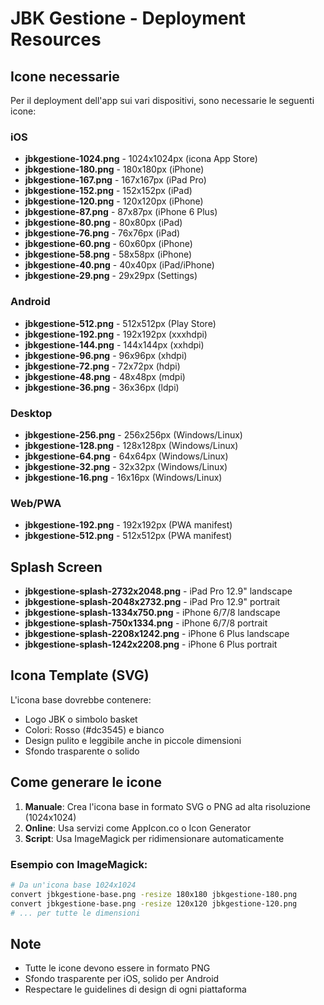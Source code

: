 # JBK Gestione - Deployment Resources

## Icone necessarie

Per il deployment dell'app sui vari dispositivi, sono necessarie le seguenti icone:

### iOS
- **jbkgestione-1024.png** - 1024x1024px (icona App Store)
- **jbkgestione-180.png** - 180x180px (iPhone)
- **jbkgestione-167.png** - 167x167px (iPad Pro)
- **jbkgestione-152.png** - 152x152px (iPad)
- **jbkgestione-120.png** - 120x120px (iPhone)
- **jbkgestione-87.png** - 87x87px (iPhone 6 Plus)
- **jbkgestione-80.png** - 80x80px (iPad)
- **jbkgestione-76.png** - 76x76px (iPad)
- **jbkgestione-60.png** - 60x60px (iPhone)
- **jbkgestione-58.png** - 58x58px (iPhone)
- **jbkgestione-40.png** - 40x40px (iPad/iPhone)
- **jbkgestione-29.png** - 29x29px (Settings)

### Android
- **jbkgestione-512.png** - 512x512px (Play Store)
- **jbkgestione-192.png** - 192x192px (xxxhdpi)
- **jbkgestione-144.png** - 144x144px (xxhdpi)
- **jbkgestione-96.png** - 96x96px (xhdpi)
- **jbkgestione-72.png** - 72x72px (hdpi)
- **jbkgestione-48.png** - 48x48px (mdpi)
- **jbkgestione-36.png** - 36x36px (ldpi)

### Desktop
- **jbkgestione-256.png** - 256x256px (Windows/Linux)
- **jbkgestione-128.png** - 128x128px (Windows/Linux)
- **jbkgestione-64.png** - 64x64px (Windows/Linux)
- **jbkgestione-32.png** - 32x32px (Windows/Linux)
- **jbkgestione-16.png** - 16x16px (Windows/Linux)

### Web/PWA
- **jbkgestione-192.png** - 192x192px (PWA manifest)
- **jbkgestione-512.png** - 512x512px (PWA manifest)

## Splash Screen
- **jbkgestione-splash-2732x2048.png** - iPad Pro 12.9" landscape
- **jbkgestione-splash-2048x2732.png** - iPad Pro 12.9" portrait
- **jbkgestione-splash-1334x750.png** - iPhone 6/7/8 landscape
- **jbkgestione-splash-750x1334.png** - iPhone 6/7/8 portrait
- **jbkgestione-splash-2208x1242.png** - iPhone 6 Plus landscape
- **jbkgestione-splash-1242x2208.png** - iPhone 6 Plus portrait

## Icona Template (SVG)
L'icona base dovrebbe contenere:
- Logo JBK o simbolo basket
- Colori: Rosso (#dc3545) e bianco
- Design pulito e leggibile anche in piccole dimensioni
- Sfondo trasparente o solido

## Come generare le icone

1. **Manuale**: Crea l'icona base in formato SVG o PNG ad alta risoluzione (1024x1024)
2. **Online**: Usa servizi come AppIcon.co o Icon Generator
3. **Script**: Usa ImageMagick per ridimensionare automaticamente

### Esempio con ImageMagick:
```bash
# Da un'icona base 1024x1024
convert jbkgestione-base.png -resize 180x180 jbkgestione-180.png
convert jbkgestione-base.png -resize 120x120 jbkgestione-120.png
# ... per tutte le dimensioni
```

## Note
- Tutte le icone devono essere in formato PNG
- Sfondo trasparente per iOS, solido per Android
- Respectare le guidelines di design di ogni piattaforma